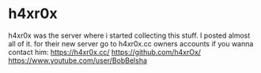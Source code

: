 # h4xr0x
h4xr0x was the server where i started collecting this stuff. I posted almost all of it. 
for their new server go to h4xr0x.cc
owners accounts if you wanna contact him:
https://h4xr0x.cc/
https://github.com/h4xrOx/
https://www.youtube.com/user/BobBelsha
